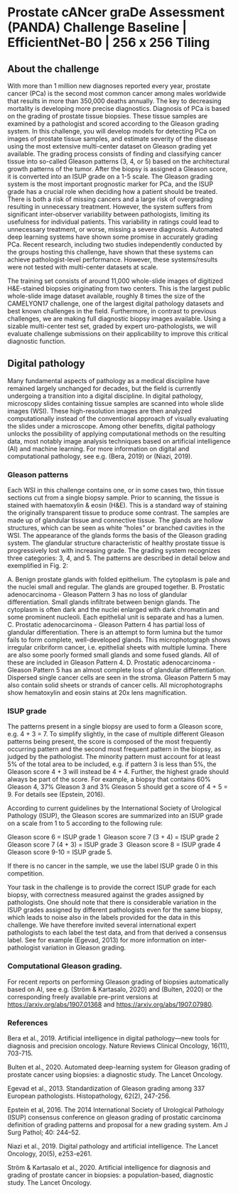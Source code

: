 # Prostate cANcer graDe Assessment (PANDA) Challenge Baseline | EfficientNet-B0 | 256 x 256 Tiling

## About the challenge

With more than 1 million new diagnoses reported every year, prostate cancer (PCa) is the second most common cancer among males worldwide that results in more than 350,000 deaths annually. The key to decreasing mortality is developing more precise diagnostics. Diagnosis of PCa is based on the grading of prostate tissue biopsies. These tissue samples are examined by a pathologist and scored according to the Gleason grading system. In this challenge, you will develop models for detecting PCa on images of prostate tissue samples, and estimate severity of the disease using the most extensive multi-center dataset on Gleason grading yet available.
The grading process consists of finding and classifying cancer tissue into so-called Gleason patterns (3, 4, or 5) based on the architectural growth patterns of the tumor. After the biopsy is assigned a Gleason score, it is converted into an ISUP grade on a 1-5 scale. The Gleason grading system is the most important prognostic marker for PCa, and the ISUP grade has a crucial role when deciding how a patient should be treated. There is both a risk of missing cancers and a large risk of overgrading resulting in unnecessary treatment. However, the system suffers from significant inter-observer variability between pathologists, limiting its usefulness for individual patients. This variability in ratings could lead to unnecessary treatment, or worse, missing a severe diagnosis.
Automated deep learning systems have shown some promise in accurately grading PCa. Recent research, including two studies independently conducted by the groups hosting this challenge, have shown that these systems can achieve pathologist-level performance. However, these systems/results were not tested with multi-center datasets at scale.

The training set consists of around 11,000 whole-slide images of digitized H&E-stained biopsies originating from two centers. This is the largest public whole-slide image dataset available, roughly 8 times the size of the CAMELYON17 challenge, one of the largest digital pathology datasets and best known challenges in the field. Furthermore, in contrast to previous challenges, we are making full diagnostic biopsy images available. Using a sizable multi-center test set, graded by expert uro-pathologists, we will evaluate challenge submissions on their applicability to improve this critical diagnostic function.


## Digital pathology
Many fundamental aspects of pathology as a medical discipline have remained largely unchanged for decades, but the field is currently undergoing a transition into a digital discipline. In digital pathology, microscopy slides containing tissue samples are scanned into whole slide images (WSI). These high-resolution images are then analyzed computationally instead of the conventional approach of visually evaluating the slides under a microscope. Among other benefits, digital pathology unlocks the possibility of applying computational methods on the resulting data, most notably image analysis techniques based on artificial intelligence (AI) and machine learning. For more information on digital and computational pathology, see e.g. (Bera, 2019) or (Niazi, 2019).

### Gleason patterns
Each WSI in this challenge contains one, or in some cases two, thin tissue sections cut from a single biopsy sample. Prior to scanning, the tissue is stained with haematoxylin & eosin (H&E). This is a standard way of staining the originally transparent tissue to produce some contrast. The samples are made up of glandular tissue and connective tissue. The glands are hollow structures, which can be seen as white “holes” or branched cavities in the WSI. The appearance of the glands forms the basis of the Gleason grading system. The glandular structure characteristic of healthy prostate tissue is progressively lost with increasing grade. The grading system recognizes three categories: 3, 4, and 5. The patterns are described in detail below and exemplified in Fig. 2:

A. Benign prostate glands with folded epithelium. The cytoplasm is pale and the nuclei small and regular. The glands are grouped together.
B. Prostatic adenocarcinoma - Gleason Pattern 3 has no loss of glandular differentiation. Small glands infiltrate between benign glands. The cytoplasm is often dark and the nuclei enlarged with dark chromatin and some prominent nucleoli. Each epithelial unit is separate and has a lumen.
C. Prostatic adenocarcinoma - Gleason Pattern 4 has partial loss of glandular differentiation. There is an attempt to form lumina but the tumor fails to form complete, well-developed glands. This microphotograph shows irregular cribriform cancer, i.e. epithelial sheets with multiple lumina. There are also some poorly formed small glands and some fused glands. All of these are included in Gleason Pattern 4.
D. Prostatic adenocarcinoma - Gleason Pattern 5 has an almost complete loss of glandular differentiation. Dispersed single cancer cells are seen in the stroma. Gleason Pattern 5 may also contain solid sheets or strands of cancer cells. All microphotographs show hematoxylin and eosin stains at 20x lens magnification.





### ISUP grade

The patterns present in a single biopsy are used to form a Gleason score, e.g. 4 + 3 = 7. To simplify slightly, in the case of multiple different Gleason patterns being present, the score is composed of the most frequently occurring pattern and the second most frequent pattern in the biopsy, as judged by the pathologist. The minority pattern must account for at least 5% of the total area to be included, e.g. if pattern 3 is less than 5%, the Gleason score 4 + 3 will instead be 4 + 4. Further, the highest grade should always be part of the score. For example, a biopsy that contains 60% Gleason 4, 37% Gleason 3 and 3% Gleason 5 should get a score of 4 + 5 = 9. For details see (Epstein, 2016).

According to current guidelines by the International Society of Urological Pathology (ISUP), the Gleason scores are summarized into an ISUP grade on a scale from 1 to 5 according to the following rule:

Gleason score 6 = ISUP grade 1 
Gleason score 7 (3 + 4) = ISUP grade 2 
Gleason score 7 (4 + 3) = ISUP grade 3 
Gleason score 8 = ISUP grade 4 
Gleason score 9-10 = ISUP grade 5.

If there is no cancer in the sample, we use the label ISUP grade 0 in this competition. 

Your task in the challenge is to provide the correct ISUP grade for each biopsy, with correctness measured against the grades assigned by pathologists. One should note that there is considerable variation in the ISUP grades assigned by different pathologists even for the same biopsy, which leads to noise also in the labels provided for the data in this challenge. We have therefore invited several international expert pathologists to each label the test data, and from that derived a consensus label. See for example (Egevad, 2013) for more information on inter-pathologist variation in Gleason grading.

### Computational Gleason grading.
For recent reports on performing Gleason grading of biopsies automatically based on AI, see e.g. (Ström & Kartasalo, 2020) and (Bulten, 2020) or the corresponding freely available pre-print versions at https://arxiv.org/abs/1907.01368 and https://arxiv.org/abs/1907.07980.

### References

Bera et al., 2019. Artificial intelligence in digital pathology—new tools for diagnosis and precision oncology. Nature Reviews Clinical Oncology, 16(11), 703-715.

Bulten et al., 2020. Automated deep-learning system for Gleason grading of prostate cancer using biopsies: a diagnostic study. The Lancet Oncology.

Egevad et al., 2013. Standardization of Gleason grading among 337 European pathologists. Histopathology, 62(2), 247-256. 

Epstein et al, 2016. The 2014 International Society of Urological Pathology (ISUP) consensus conference on gleason grading of prostatic carcinoma definition of grading patterns and proposal for a new grading system. Am J Surg Pathol; 40: 244–52. 

Niazi et al., 2019. Digital pathology and artificial intelligence. The Lancet Oncology, 20(5), e253-e261. 

Ström & Kartasalo et al., 2020. Artificial intelligence for diagnosis and grading of prostate cancer in biopsies: a population-based, diagnostic study. The Lancet Oncology.
